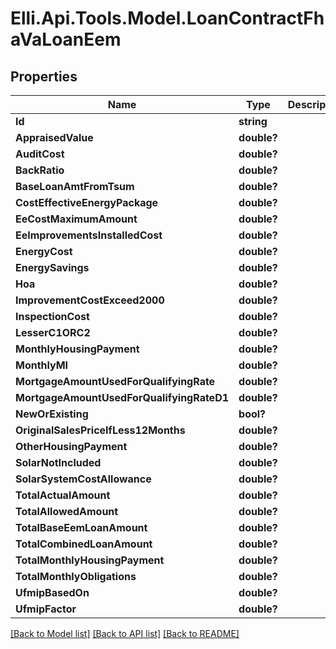 # Elli.Api.Tools.Model.LoanContractFhaVaLoanEem
## Properties

Name | Type | Description | Notes
------------ | ------------- | ------------- | -------------
**Id** | **string** |  | [optional] 
**AppraisedValue** | **double?** |  | [optional] 
**AuditCost** | **double?** |  | [optional] 
**BackRatio** | **double?** |  | [optional] 
**BaseLoanAmtFromTsum** | **double?** |  | [optional] 
**CostEffectiveEnergyPackage** | **double?** |  | [optional] 
**EeCostMaximumAmount** | **double?** |  | [optional] 
**EeImprovementsInstalledCost** | **double?** |  | [optional] 
**EnergyCost** | **double?** |  | [optional] 
**EnergySavings** | **double?** |  | [optional] 
**Hoa** | **double?** |  | [optional] 
**ImprovementCostExceed2000** | **double?** |  | [optional] 
**InspectionCost** | **double?** |  | [optional] 
**LesserC1ORC2** | **double?** |  | [optional] 
**MonthlyHousingPayment** | **double?** |  | [optional] 
**MonthlyMI** | **double?** |  | [optional] 
**MortgageAmountUsedForQualifyingRate** | **double?** |  | [optional] 
**MortgageAmountUsedForQualifyingRateD1** | **double?** |  | [optional] 
**NewOrExisting** | **bool?** |  | [optional] 
**OriginalSalesPriceIfLess12Months** | **double?** |  | [optional] 
**OtherHousingPayment** | **double?** |  | [optional] 
**SolarNotIncluded** | **double?** |  | [optional] 
**SolarSystemCostAllowance** | **double?** |  | [optional] 
**TotalActualAmount** | **double?** |  | [optional] 
**TotalAllowedAmount** | **double?** |  | [optional] 
**TotalBaseEemLoanAmount** | **double?** |  | [optional] 
**TotalCombinedLoanAmount** | **double?** |  | [optional] 
**TotalMonthlyHousingPayment** | **double?** |  | [optional] 
**TotalMonthlyObligations** | **double?** |  | [optional] 
**UfmipBasedOn** | **double?** |  | [optional] 
**UfmipFactor** | **double?** |  | [optional] 

[[Back to Model list]](../README.md#documentation-for-models) [[Back to API list]](../README.md#documentation-for-api-endpoints) [[Back to README]](../README.md)

